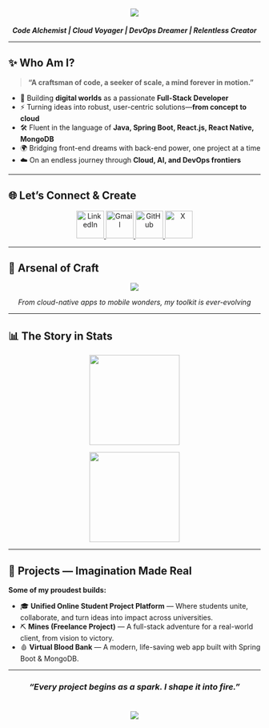<!-- Header -->
<h1 align="center">
  <img src="https://capsule-render.vercel.app/api?type=waving&color=0:00C2FF,100:7A00FF&height=150&section=header&text=Hey,%20I'm%20Parth%20👨‍💻&fontSize=40&fontColor=ffffff" />
</h1>

<p align="center">
  <em>
    <b>Code Alchemist | Cloud Voyager | DevOps Dreamer | Relentless Creator  </b>
  </em>
</p>

---

## ✨ Who Am I?

> **“A craftsman of code, a seeker of scale, a mind forever in motion.”**

- 🌌 Building **digital worlds** as a passionate **Full-Stack Developer**
- ⚡ Turning ideas into robust, user-centric solutions—**from concept to cloud**
- 🛠️ Fluent in the language of **Java, Spring Boot, React.js, React Native, MongoDB**
- 🌍 Bridging front-end dreams with back-end power, one project at a time
- ☁️ On an endless journey through **Cloud, AI, and DevOps frontiers**
---

## 🌐 Let’s Connect & Create

<p align="center">
  <a href="https://www.linkedin.com/in/parthbhende/" target="_blank">
    <img src="https://img.icons8.com/color/96/000000/linkedin.png" width="55" alt="LinkedIn"/>
  </a>
  <a href="mailto:parthbhende11@gmail.com" target="_blank">
    <img src="https://img.icons8.com/color/96/000000/gmail-new.png" width="55" alt="Gmail"/>
  </a>
  <a href="https://github.com/parth11-c" target="_blank">
    <img src="https://img.icons8.com/material-outlined/96/000000/github.png" width="55" alt="GitHub"/>
  </a>
  <a href="https://x.com" target="_blank">
    <img src="https://img.icons8.com/ios-filled/96/1DA1F2/twitter.png" width="55" alt="X"/>
  </a>
</p>

---

## 🧰 Arsenal of Craft

<p align="center">
  <img src="https://skillicons.dev/icons?i=java,spring,mysql,mongodb,react,reactnative,expo,aws,docker,supabase,git,github,postman,js&perline=8" />
</p>
<p align="center">
  <i>From cloud-native apps to mobile wonders, my toolkit is ever-evolving</i>
</p>

---

## 📊 The Story in Stats

<p align="center">
  <img height="180" src="https://github-readme-stats.vercel.app/api/top-langs/?username=parth11-c&layout=compact&theme=tokyonight&hide_border=true" />
</p>
<p align="center">
  <img height="180" src="https://github-readme-streak-stats.herokuapp.com/?user=parth11-c&theme=tokyonight&hide_border=true" />
</p>

---

## 🚀 Projects — Imagination Made Real

**Some of my proudest builds:**

- 🎓 <b>Unified Online Student Project Platform</b> — Where students unite, collaborate, and turn ideas into impact across universities.
- ⛏ <b>Mines (Freelance Project)</b> — A full-stack adventure for a real-world client, from vision to victory.
- 🩸 <b>Virtual Blood Bank</b> — A modern, life-saving web app built with Spring Boot & MongoDB.

---

<h3 align="center"><i>“Every project begins as a spark. I shape it into fire.”</i></h3>

<!-- Footer -->
<h1 align="center">
  <img src="https://capsule-render.vercel.app/api?type=waving&color=0:7A00FF,100:00C2FF&height=120&section=footer"/>
</h1>
